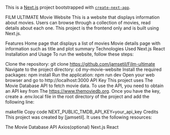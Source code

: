 This is a [Next.js](https://nextjs.org/) project bootstrapped with [`create-next-app`](https://github.com/vercel/next.js/tree/canary/packages/create-next-app).

FILM ULTIMATE Movie Website
This is a website that displays information about movies. Users can browse through a collection of movies, read details about each one. This project is the frontend only and is built using Next.js.

Features
Home page that displays a list of movies
Movie details page with information such as title and plot summary
Technologies Used
Next.js
React
Installation and Usage
To run the website, follow these steps:

Clone the repository: git clone https://github.com/jamsetil/Film-ultimate
Navigate to the project directory: cd my-movie-website
Install the required packages: npm install
Run the application: npm run dev
Open your web browser and go to http://localhost:3000
API Key
This project uses The Movie Database API to fetch movie data. To use the API, you need to obtain an API key from The https://www.themoviedb.org. Once you have the key, create a .env.local file in the root directory of the project and add the following line:

makefile
Copy code
NEXT_PUBLIC_TMDB_API_KEY=your_api_key
Credits
This project was created by [jamsetil]. It uses the following resources:

The Movie Database API
Axios(optional)
Next.js
React
